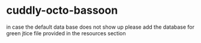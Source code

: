 # cuddly-octo-bassoon
in case the default data base does not show up please add the database for green jtice file provided in the resources section

